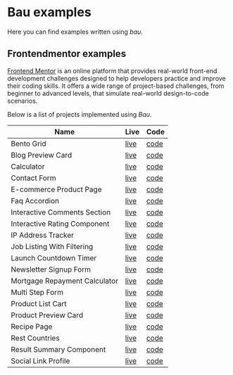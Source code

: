 # Bau examples

Here you can find examples written using _bau_.

## Frontendmentor examples

[Frontend Mentor](https://frontendmentor.io) is an online platform that provides real-world front-end development challenges designed to help developers practice and improve their coding skills. It offers a wide range of project-based challenges, from beginner to advanced levels, that simulate real-world design-to-code scenarios.

Below is a list of projects implemented using _Bau_.

| Name                          | Live                                                                                 | Code                                    |
| ----------------------------- | ------------------------------------------------------------------------------------ | --------------------------------------- |
| Bento Grid                    | [live](https://grucloud.github.io/bau/frontendmentor/bento-grid/)                    | [code](./bento-grid)                    |
| Blog Preview Card             | [live](https://grucloud.github.io/bau/frontendmentor/blog-preview-card/)             | [code](./blog-preview-card)             |
| Calculator                    | [live](https://grucloud.github.io/bau/frontendmentor/calculator/)                    | [code](./calculator)                    |
| Contact Form                  | [live](https://grucloud.github.io/bau/frontendmentor/contact-form/)                  | [code](./contact-form)                  |
| E-commerce Product Page       | [live](https://grucloud.github.io/bau/frontendmentor/e-commerce-product-page/)       | [code](./e-commerce-product-page)       |
| Faq Accordion                 | [live](https://grucloud.github.io/bau/frontendmentor/faq-accordion/)                 | [code](./faq-accordion)                 |
| Interactive Comments Section  | [live](https://grucloud.github.io/bau/frontendmentor/interactive-comments-section/)  | [code](./interactive-comments-section)  |
| Interactive Rating Component  | [live](https://grucloud.github.io/bau/frontendmentor/interactive-rating-component/)  | [code](./interactive-rating-component)  |
| IP Address Tracker            | [live](https://grucloud.github.io/bau/frontendmentor/ip-address-tracker/)            | [code](./ip-address-tracker)            |
| Job Listing With Filtering    | [live](https://grucloud.github.io/bau/frontendmentor/job-listings-with-filtering/)   | [code](./job-listings-with-filtering)   |
| Launch Countdown Timer        | [live](https://grucloud.github.io/bau/frontendmentor/launch-countdown-timer/)        | [code](./launch-countdown-timer)        |
| Newsletter Signup Form        | [live](https://grucloud.github.io/bau/frontendmentor/newsletter-signup-form/)        | [code](./newsletter-signup-form)        |
| Mortgage Repayment Calculator | [live](https://grucloud.github.io/bau/frontendmentor/mortgage-repayment-calculator/) | [code](./mortgage-repayment-calculator) |
| Multi Step Form               | [live](https://grucloud.github.io/bau/frontendmentor/multi-step-form/)               | [code](./multi-step-form)               |
| Product List Cart             | [live](https://grucloud.github.io/bau/frontendmentor/product-list-cart/)             | [code](./product-list-cart)             |
| Product Preview Card          | [live](https://grucloud.github.io/bau/frontendmentor/product-preview-card/)          | [code](./product-preview-card)          |
| Recipe Page                   | [live](https://grucloud.github.io/bau/frontendmentor/recipePage/)                    | [code](./recipePage)                    |
| Rest Countries                | [live](https://grucloud.github.io/bau/frontendmentor/rest-countries/)                | [code](./rest-countries)                |
| Result Summary Component      | [live](https://grucloud.github.io/bau/frontendmentor/result-summary-component/)      | [code](./result-summary-component)      |
| Social Link Profile           | [live](https://grucloud.github.io/bau/frontendmentor/social-link-profile/)           | [code](./social-link-profile)           |
